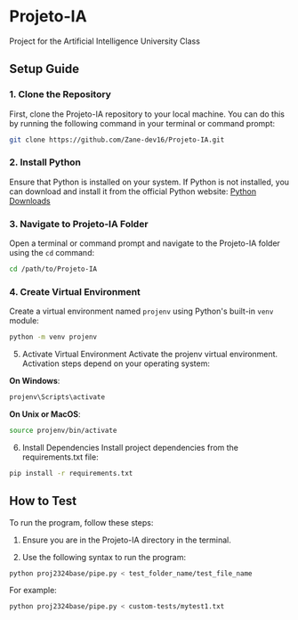 # Projeto-IA
Project for the Artificial Intelligence University Class

## Setup Guide

### 1. Clone the Repository

First, clone the Projeto-IA repository to your local machine. You can do this by running the following command in your terminal or command prompt:

```bash
git clone https://github.com/Zane-dev16/Projeto-IA.git
```

### 2. Install Python

Ensure that Python is installed on your system. If Python is not installed, you can download and install it from the official Python website: [Python Downloads](https://www.python.org/downloads/)

### 3. Navigate to Projeto-IA Folder

Open a terminal or command prompt and navigate to the Projeto-IA folder using the `cd` command:

```bash
cd /path/to/Projeto-IA
```

### 4. Create Virtual Environment

Create a virtual environment named `projenv` using Python's built-in `venv` module:

```bash
python -m venv projenv
```

5. Activate Virtual Environment
Activate the projenv virtual environment. Activation steps depend on your operating system:

**On Windows**:

```bash
projenv\Scripts\activate
```

**On Unix or MacOS**:
```bash
source projenv/bin/activate
```

6. Install Dependencies
Install project dependencies from the requirements.txt file:

```bash
pip install -r requirements.txt
```

## How to Test

To run the program, follow these steps:

1. Ensure you are in the Projeto-IA directory in the terminal.

2. Use the following syntax to run the program:

```bash
python proj2324base/pipe.py < test_folder_name/test_file_name
```

For example:
```bash
python proj2324base/pipe.py < custom-tests/mytest1.txt
```
